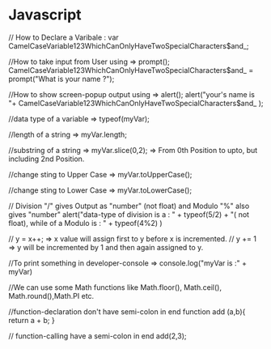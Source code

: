# Javascript

// How to Declare a Varibale :
var CamelCaseVariable123WhichCanOnlyHaveTwoSpecialCharacters$and_;

//How to take input from User using => prompt();
CamelCaseVariable123WhichCanOnlyHaveTwoSpecialCharacters$and_ = prompt("What is your name ?");

//How to show screen-popup output using => alert();
alert("your's name is "+ CamelCaseVariable123WhichCanOnlyHaveTwoSpecialCharacters$and_ );

//data type of a variable => typeof(myVar);

//length of a string => myVar.length;

//substring of a string => myVar.slice(0,2); => From 0th Position to upto, but including 2nd Position.

//change sting to Upper Case => myVar.toUpperCase();

//change sting to Lower Case => myVar.toLowerCase();

// Division "/" gives Output as "number" (not float) and Modulo "%" also gives "number"
alert("data-type of division is a : " + typeof(5/2) + "( not float), while of a Modulo is : " + typeof(4%2) )

// y = x++; => x value will assign first to y before x is incremented.
// y += 1 => y will be incremented by 1 and then again assigned to y.

//To print something in developer-console => console.log("myVar is :" + myVar)

//We can use some Math functions like Math.floor(), Math.ceil(), Math.round(),Math.PI etc. 

//function-declaration don't have semi-colon in end
function add (a,b){
    return a + b;
}

// function-calling have a semi-colon in end
add(2,3);
